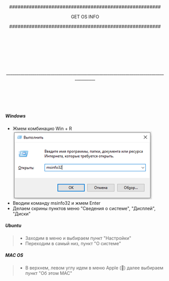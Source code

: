 <br/><br/>
<br/><br/>
<p align="center">######################################################</p>
<p align="center">GET OS INFO</p>
<p align="center">######################################################</p>
<br/><br/>
<br/><br/>
<br/><br/>
<p align="center">________________________________________________________________________________________</p>
<br/><br/>
<br/><br/>


##### Windows
 - Жмем комбинацио Win + R
![Screenshot](img/winr_msinfo.png)
 - Вводим команду msinfo32 и жмем Enter
 - Делаем скрины пунктов меню "Сведения о системе", "Дисплей", "Диски"



##### Ubuntu
> - Заходим в меню и выбираем пункт "Настройки"
> - Переходим в самый низ, пункт "О системе"



##### MAC OS
> - В верхнем, левом углу идем в меню Apple () далее выбираем пункт "Об этом МАС"


